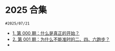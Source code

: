 
# 2025 合集

`#2025/07/21`

- [1. 第 000 期：什么是真正的开始？](/post/plyibot7kd.html)
- [2. 第 001 期：为什么不能准时的二、四、六跑步？](/post/ug3j43fffr.html)
- 
